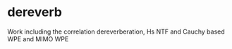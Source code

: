 # dereverb
Work including the correlation dereverberation, Hs NTF and Cauchy based WPE and MIMO WPE

